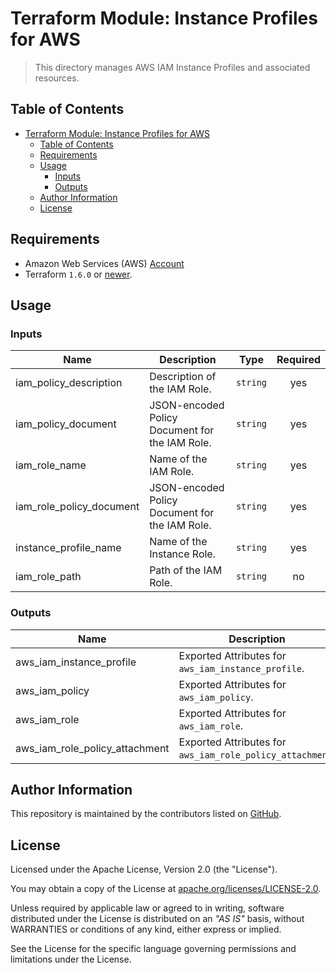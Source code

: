 # Terraform Module: Instance Profiles for AWS

> This directory manages AWS IAM Instance Profiles and associated resources.

## Table of Contents

<!-- TOC -->
* [Terraform Module: Instance Profiles for AWS](#terraform-module-instance-profiles-for-aws)
  * [Table of Contents](#table-of-contents)
  * [Requirements](#requirements)
  * [Usage](#usage)
    * [Inputs](#inputs)
    * [Outputs](#outputs)
  * [Author Information](#author-information)
  * [License](#license)
<!-- TOC -->

## Requirements

* Amazon Web Services (AWS) [Account](https://aws.amazon.com/account/)
* Terraform `1.6.0` or [newer](https://developer.hashicorp.com/terraform/downloads).

## Usage

<!-- BEGIN_TF_DOCS -->
### Inputs

| Name | Description | Type | Required |
|------|-------------|------|:--------:|
| iam_policy_description | Description of the IAM Role. | `string` | yes |
| iam_policy_document | JSON-encoded Policy Document for the IAM Role. | `string` | yes |
| iam_role_name | Name of the IAM Role. | `string` | yes |
| iam_role_policy_document | JSON-encoded Policy Document for the IAM Role. | `string` | yes |
| instance_profile_name | Name of the Instance Role. | `string` | yes |
| iam_role_path | Path of the IAM Role. | `string` | no |

### Outputs

| Name | Description |
|------|-------------|
| aws_iam_instance_profile | Exported Attributes for `aws_iam_instance_profile`. |
| aws_iam_policy | Exported Attributes for `aws_iam_policy`. |
| aws_iam_role | Exported Attributes for `aws_iam_role`. |
| aws_iam_role_policy_attachment | Exported Attributes for `aws_iam_role_policy_attachment`. |
<!-- END_TF_DOCS -->

## Author Information

This repository is maintained by the contributors listed on [GitHub](https://github.com/ksatirli/terraform-aws-scaled-compute/graphs/contributors).

## License

Licensed under the Apache License, Version 2.0 (the "License").

You may obtain a copy of the License at [apache.org/licenses/LICENSE-2.0](http://www.apache.org/licenses/LICENSE-2.0).

Unless required by applicable law or agreed to in writing, software distributed under the License is distributed on an _"AS IS"_ basis, without WARRANTIES or conditions of any kind, either express or implied.

See the License for the specific language governing permissions and limitations under the License.
